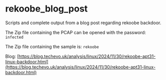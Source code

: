 # rekoobe_blog_post
Scripts and complete output from a blog post regarding rekoobe backdoor.

The Zip file containing the PCAP can be opened with the password: `infected`

The Zip file containing the sample is: `rekoobe`


Blog: [https://blog.techevo.uk/analysis/linux/2024/11/30/rekoobe-apt31-linux-backdoor.html](https://blog.techevo.uk/analysis/linux/2024/11/30/rekoobe-apt31-linux-backdoor.html)
